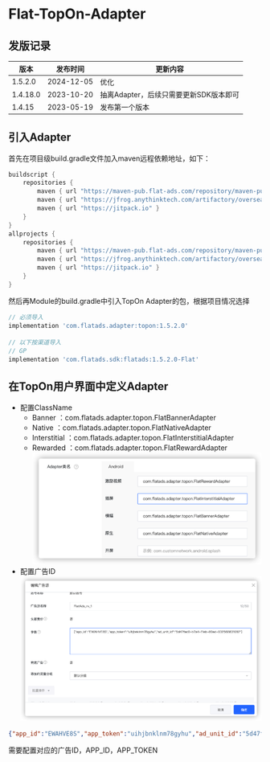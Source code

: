 # Flat-TopOn-Adapter

## 发版记录

| 版本       | 发布时间       | 更新内容                     |
|----------|------------|--------------------------|
| 1.5.2.0  | 2024-12-05 | 优化                       |
| 1.4.18.0 | 2023-10-20 | 抽离Adapter，后续只需要更新SDK版本即可 |
| 1.4.15   | 2023-05-19 | 发布第一个版本                  |

## 引入Adapter

首先在项目级build.gradle文件加入maven远程依赖地址，如下：
```groovy
buildscript {
    repositories {
        maven { url "https://maven-pub.flat-ads.com/repository/maven-public/"}
        maven { url "https://jfrog.anythinktech.com/artifactory/overseas_sdk"}
        maven { url "https://jitpack.io" }
    }
}
allprojects {
    repositories {
        maven { url "https://maven-pub.flat-ads.com/repository/maven-public/"}
        maven { url "https://jfrog.anythinktech.com/artifactory/overseas_sdk"}
        maven { url "https://jitpack.io" }
    }
}


```
然后再Module的build.gradle中引入TopOn Adapter的包，根据项目情况选择
```groovy
// 必须导入
implementation 'com.flatads.adapter:topon:1.5.2.0'

// 以下按渠道导入
// GP
implementation 'com.flatads.sdk:flatads:1.5.2.0-Flat'

```
## 在TopOn用户界面中定义Adapter
* 配置ClassName
  * Banner ：com.flatads.adapter.topon.FlatBannerAdapter
  * Native ：com.flatads.adapter.topon.FlatNativeAdapter
  * Interstitial ：com.flatads.adapter.topon.FlatInterstitialAdapter
  * Rewarded ：com.flatads.adapter.topon.FlatRewardAdapter
![img.png](img.png)
* 配置广告ID
![img_1.png](img_1.png)
```json
{"app_id":"EWAHVE8S","app_token":"uihjbnklnm78gyhu","ad_unit_id":"5d47fad0-b7a4-11eb-80ed-032568831082"}
```
需要配置对应的广告ID，APP_ID，APP_TOKEN
